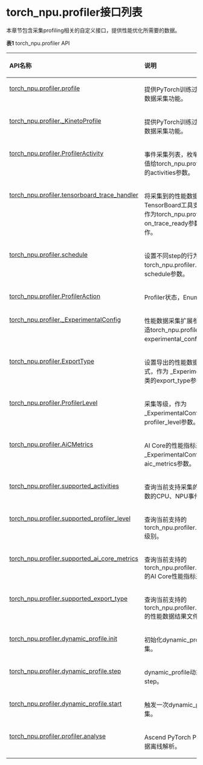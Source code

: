 # torch_npu.profiler接口列表

本章节包含采集profiling相关的自定义接口，提供性能优化所需要的数据。

**表1** torch_npu.profiler API

<a name="table135421629408"></a>
<table><thead align="left"><tr id="row155421329703"><th class="cellrowborder" valign="top" width="40.69%" id="mcps1.2.3.1.1"><p id="p05427299018"><a name="p05427299018"></a><a name="p05427299018"></a>API名称</p>
</th>
<th class="cellrowborder" valign="top" width="59.309999999999995%" id="mcps1.2.3.1.2"><p id="p1154313291017"><a name="p1154313291017"></a><a name="p1154313291017"></a>说明</p>
</th>
</tr>
</thead>
<tbody><tr id="row254315291604"><td class="cellrowborder" valign="top" width="40.69%" headers="mcps1.2.3.1.1 "><p id="p125435291302"><a name="p125435291302"></a><a name="p125435291302"></a><a href="torch_npu-profiler-profile.md">torch_npu.profiler.profile</a></p>
</td>
<td class="cellrowborder" valign="top" width="59.309999999999995%" headers="mcps1.2.3.1.2 "><p id="p138642502919"><a name="p138642502919"></a><a name="p138642502919"></a>提供PyTorch训练过程中的性能数据采集功能。</p>
</td>
</tr>
<tr id="row43841933144413"><td class="cellrowborder" valign="top" width="40.69%" headers="mcps1.2.3.1.1 "><p id="p18384193364414"><a name="p18384193364414"></a><a name="p18384193364414"></a><a href="torch_npu-profiler-_KinetoProfile.md">torch_npu.profiler._KinetoProfile</a></p>
</td>
<td class="cellrowborder" valign="top" width="59.309999999999995%" headers="mcps1.2.3.1.2 "><p id="p133841633194420"><a name="p133841633194420"></a><a name="p133841633194420"></a>提供PyTorch训练过程中的性能数据采集功能。</p>
</td>
</tr>
<tr id="row4543529804"><td class="cellrowborder" valign="top" width="40.69%" headers="mcps1.2.3.1.1 "><p id="p554302918019"><a name="p554302918019"></a><a name="p554302918019"></a><a href="torch_npu-profiler-ProfilerActivity.md">torch_npu.profiler.ProfilerActivity</a></p>
</td>
<td class="cellrowborder" valign="top" width="59.309999999999995%" headers="mcps1.2.3.1.2 "><p id="p554302915014"><a name="p554302915014"></a><a name="p554302915014"></a>事件采集列表，枚举类。用于赋值给torch_npu.profiler.profile的activities参数。</p>
</td>
</tr>
<tr id="row176551336013"><td class="cellrowborder" valign="top" width="40.69%" headers="mcps1.2.3.1.1 "><p id="p186553333018"><a name="p186553333018"></a><a name="p186553333018"></a><a href="torch_npu-profiler-tensorboard_trace_handler.md">torch_npu.profiler.tensorboard_trace_handler</a></p>
</td>
<td class="cellrowborder" valign="top" width="59.309999999999995%" headers="mcps1.2.3.1.2 "><p id="p1565516332011"><a name="p1565516332011"></a><a name="p1565516332011"></a>将采集到的性能数据导出为TensorBoard工具支持的格式。作为torch_npu.profiler.profile on_trace_ready参数的执行操作。</p>
</td>
</tr>
<tr id="row265515339017"><td class="cellrowborder" valign="top" width="40.69%" headers="mcps1.2.3.1.1 "><p id="p36557332019"><a name="p36557332019"></a><a name="p36557332019"></a><a href="torch_npu-profiler-schedule.md">torch_npu.profiler.schedule</a></p>
</td>
<td class="cellrowborder" valign="top" width="59.309999999999995%" headers="mcps1.2.3.1.2 "><p id="p365512331600"><a name="p365512331600"></a><a name="p365512331600"></a>设置不同step的行为。用于构造torch_npu.profiler.profile的schedule参数。</p>
</td>
</tr>
<tr id="row1655233801"><td class="cellrowborder" valign="top" width="40.69%" headers="mcps1.2.3.1.1 "><p id="p17655193313011"><a name="p17655193313011"></a><a name="p17655193313011"></a><a href="torch_npu-profiler-ProfilerAction.md">torch_npu.profiler.ProfilerAction</a></p>
</td>
<td class="cellrowborder" valign="top" width="59.309999999999995%" headers="mcps1.2.3.1.2 "><p id="p12987192292514"><a name="p12987192292514"></a><a name="p12987192292514"></a>Profiler状态，Enum类型。</p>
</td>
</tr>
<tr id="row1656193313017"><td class="cellrowborder" valign="top" width="40.69%" headers="mcps1.2.3.1.1 "><p id="p1865615334014"><a name="p1865615334014"></a><a name="p1865615334014"></a><a href="torch_npu-profiler-_ExperimentalConfig.md">torch_npu.profiler._ExperimentalConfig</a></p>
</td>
<td class="cellrowborder" valign="top" width="59.309999999999995%" headers="mcps1.2.3.1.2 "><p id="p365613331404"><a name="p365613331404"></a><a name="p365613331404"></a>性能数据采集扩展参数。用于构造torch_npu.profiler.profile的experimental_config参数。</p>
</td>
</tr>
<tr id="row49606141276"><td class="cellrowborder" valign="top" width="40.69%" headers="mcps1.2.3.1.1 "><p id="p179611614777"><a name="p179611614777"></a><a name="p179611614777"></a><a href="torch_npu-profiler-ExportType.md">torch_npu.profiler.ExportType</a></p>
</td>
<td class="cellrowborder" valign="top" width="59.309999999999995%" headers="mcps1.2.3.1.2 "><p id="p119611814176"><a name="p119611814176"></a><a name="p119611814176"></a>设置导出的性能数据结果文件格式，作为 _ExperimentalConfig类的export_type参数。</p>
</td>
</tr>
<tr id="row17322317713"><td class="cellrowborder" valign="top" width="40.69%" headers="mcps1.2.3.1.1 "><p id="p9662554587"><a name="p9662554587"></a><a name="p9662554587"></a><a href="torch_npu-profiler-ProfilerLevel.md">torch_npu.profiler.ProfilerLevel</a></p>
</td>
<td class="cellrowborder" valign="top" width="59.309999999999995%" headers="mcps1.2.3.1.2 "><p id="p6662105410818"><a name="p6662105410818"></a><a name="p6662105410818"></a>采集等级，作为_ExperimentalConfig类的profiler_level参数。</p>
</td>
</tr>
<tr id="row528113287720"><td class="cellrowborder" valign="top" width="40.69%" headers="mcps1.2.3.1.1 "><p id="p1466285413814"><a name="p1466285413814"></a><a name="p1466285413814"></a><a href="torch_npu-profiler-AiCMetrics.md">torch_npu.profiler.AiCMetrics</a></p>
</td>
<td class="cellrowborder" valign="top" width="59.309999999999995%" headers="mcps1.2.3.1.2 "><p id="p26626542082"><a name="p26626542082"></a><a name="p26626542082"></a>AI Core的性能指标采集项，作为_ExperimentalConfig类的aic_metrics参数。</p>
</td>
</tr>
<tr id="row108437314618"><td class="cellrowborder" valign="top" width="40.69%" headers="mcps1.2.3.1.1 "><p id="p688716324611"><a name="p688716324611"></a><a name="p688716324611"></a><a href="torch_npu-profiler-supported_activities.md">torch_npu.profiler.supported_activities</a></p>
</td>
<td class="cellrowborder" valign="top" width="59.309999999999995%" headers="mcps1.2.3.1.2 "><p id="p118875328614"><a name="p118875328614"></a><a name="p118875328614"></a>查询当前支持采集的activities参数的CPU、NPU事件。</p>
</td>
</tr>
<tr id="row354311291203"><td class="cellrowborder" valign="top" width="40.69%" headers="mcps1.2.3.1.1 "><p id="p115438291306"><a name="p115438291306"></a><a name="p115438291306"></a><a href="torch_npu-profiler-supported_profiler_level.md">torch_npu.profiler.supported_profiler_level</a></p>
</td>
<td class="cellrowborder" valign="top" width="59.309999999999995%" headers="mcps1.2.3.1.2 "><p id="p45431291202"><a name="p45431291202"></a><a name="p45431291202"></a>查询当前支持的torch_npu.profiler.ProfilerLevel级别。</p>
</td>
</tr>
<tr id="row175430294013"><td class="cellrowborder" valign="top" width="40.69%" headers="mcps1.2.3.1.1 "><p id="p75431529404"><a name="p75431529404"></a><a name="p75431529404"></a><a href="torch_npu-profiler-supported_ai_core_metrics.md">torch_npu.profiler.supported_ai_core_metrics</a></p>
</td>
<td class="cellrowborder" valign="top" width="59.309999999999995%" headers="mcps1.2.3.1.2 "><p id="p1954312296015"><a name="p1954312296015"></a><a name="p1954312296015"></a>查询当前支持的torch_npu.profiler. AiCMetrics的AI Core性能指标采集项。</p>
</td>
</tr>
<tr id="row413512061712"><td class="cellrowborder" valign="top" width="40.69%" headers="mcps1.2.3.1.1 "><p id="p213600191710"><a name="p213600191710"></a><a name="p213600191710"></a><a href="torch_npu-profiler-supported_export_type.md">torch_npu.profiler.supported_export_type</a></p>
</td>
<td class="cellrowborder" valign="top" width="59.309999999999995%" headers="mcps1.2.3.1.2 "><p id="p1713613016176"><a name="p1713613016176"></a><a name="p1713613016176"></a>查询当前支持的torch_npu.profiler.ExportType的性能数据结果文件类型。</p>
</td>
</tr>
<tr id="row1323800164710"><td class="cellrowborder" valign="top" width="40.69%" headers="mcps1.2.3.1.1 "><p id="p152396016477"><a name="p152396016477"></a><a name="p152396016477"></a><a href="torch_npu-profiler-dynamic_profile-init.md">torch_npu.profiler.dynamic_profile.init</a></p>
</td>
<td class="cellrowborder" valign="top" width="59.309999999999995%" headers="mcps1.2.3.1.2 "><p id="p1132914219543"><a name="p1132914219543"></a><a name="p1132914219543"></a>初始化dynamic_profile动态采集。</p>
</td>
</tr>
<tr id="row1284413214717"><td class="cellrowborder" valign="top" width="40.69%" headers="mcps1.2.3.1.1 "><p id="p084515210473"><a name="p084515210473"></a><a name="p084515210473"></a><a href="torch_npu-profiler-dynamic_profile-step.md">torch_npu.profiler.dynamic_profile.step</a></p>
</td>
<td class="cellrowborder" valign="top" width="59.309999999999995%" headers="mcps1.2.3.1.2 "><p id="p165601129165418"><a name="p165601129165418"></a><a name="p165601129165418"></a>dynamic_profile动态采集划分step。</p>
</td>
</tr>
<tr id="row11554662471"><td class="cellrowborder" valign="top" width="40.69%" headers="mcps1.2.3.1.1 "><p id="p6554166114717"><a name="p6554166114717"></a><a name="p6554166114717"></a><a href="torch_npu-profiler-dynamic_profile-start.md">torch_npu.profiler.dynamic_profile.start</a></p>
</td>
<td class="cellrowborder" valign="top" width="59.309999999999995%" headers="mcps1.2.3.1.2 "><p id="p167431338135410"><a name="p167431338135410"></a><a name="p167431338135410"></a>触发一次dynamic_profile动态采集。</p>
</td>
</tr>
<tr id="row193641541191512"><td class="cellrowborder" valign="top" width="40.69%" headers="mcps1.2.3.1.1 "><p id="p1236434117157"><a name="p1236434117157"></a><a name="p1236434117157"></a><a href="torch_npu-profiler-profiler-analyse.md">torch_npu.profiler.profiler.analyse</a></p>
</td>
<td class="cellrowborder" valign="top" width="59.309999999999995%" headers="mcps1.2.3.1.2 "><p id="p73641041111511"><a name="p73641041111511"></a><a name="p73641041111511"></a>Ascend PyTorch Profiler性能数据离线解析。</p>
</td>
</tr>
</tbody>
</table>

